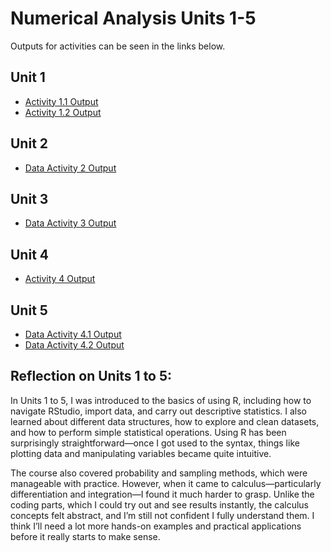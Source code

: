 # Numerical Analysis Units 1-5

Outputs for activities can be seen in the links below.

## Unit 1
- [Activity 1.1 Output](/images/Data_Activity_1.2a.png)
- [Activity 1.2 Output](/images/Data_Activity_1.2b.png)

## Unit 2
- [Data Activity 2 Output](/images/Data_Activity_2.png)

## Unit 3
- [Data Activity 3 Output](/images/Data_Activity_3.png)

## Unit 4
- [Activity 4 Output](/pdf/Activity_4_Probability.txt)

## Unit 5
- [Data Activity 4.1 Output](images/DataActivity4.1.png)
- [Data Activity 4.2 Output](images/DataActivity4.2.png)

## Reflection on Units 1 to 5:
In Units 1 to 5, I was introduced to the basics of using R, including how to navigate RStudio, import data, and carry out descriptive statistics. I also learned about different data structures, how to explore and clean datasets, and how to perform simple statistical operations. Using R has been surprisingly straightforward—once I got used to the syntax, things like plotting data and manipulating variables became quite intuitive.

The course also covered probability and sampling methods, which were manageable with practice. However, when it came to calculus—particularly differentiation and integration—I found it much harder to grasp. Unlike the coding parts, which I could try out and see results instantly, the calculus concepts felt abstract, and I’m still not confident I fully understand them. I think I’ll need a lot more hands-on examples and practical applications before it really starts to make sense.
